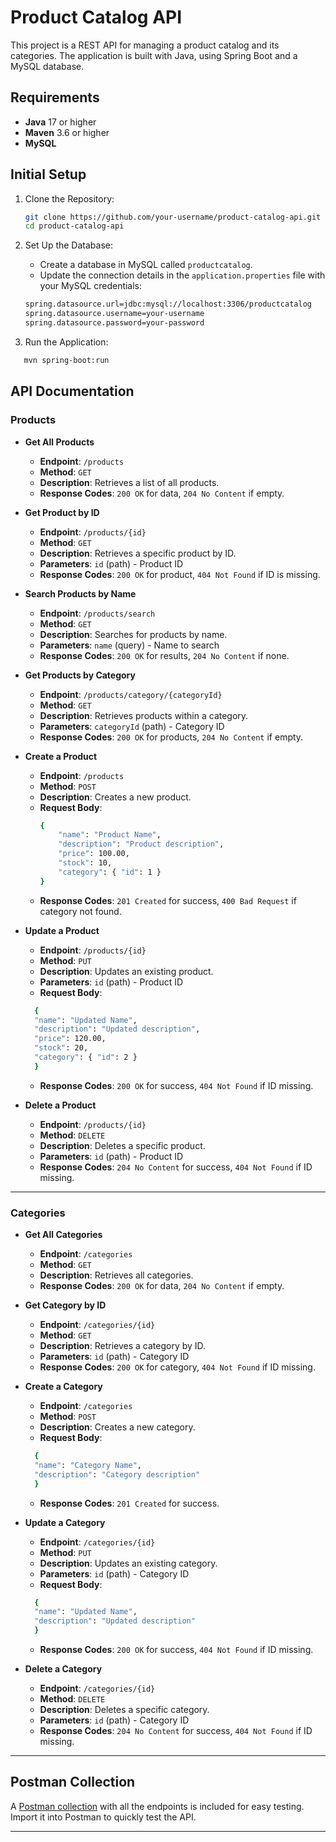 # Product Catalog API

This project is a REST API for managing a product catalog and its categories. The application is built with Java, using Spring Boot and a MySQL database.

## Requirements

- **Java** 17 or higher
- **Maven** 3.6 or higher
- **MySQL**

## Initial Setup

1. Clone the Repository:

   ```bash
   git clone https://github.com/your-username/product-catalog-api.git
   cd product-catalog-api
   ```

2. Set Up the Database:

   - Create a database in MySQL called `productcatalog`.
   - Update the connection details in the `application.properties` file with your MySQL credentials:

   ```bash
   spring.datasource.url=jdbc:mysql://localhost:3306/productcatalog
   spring.datasource.username=your-username
   spring.datasource.password=your-password
   ```

3. Run the Application:

```bash
   mvn spring-boot:run
```

## API Documentation

### Products

- **Get All Products**

  - **Endpoint**: `/products`
  - **Method**: `GET`
  - **Description**: Retrieves a list of all products.
  - **Response Codes**: `200 OK` for data, `204 No Content` if empty.

- **Get Product by ID**

  - **Endpoint**: `/products/{id}`
  - **Method**: `GET`
  - **Description**: Retrieves a specific product by ID.
  - **Parameters**: `id` (path) - Product ID
  - **Response Codes**: `200 OK` for product, `404 Not Found` if ID is missing.

- **Search Products by Name**

  - **Endpoint**: `/products/search`
  - **Method**: `GET`
  - **Description**: Searches for products by name.
  - **Parameters**: `name` (query) - Name to search
  - **Response Codes**: `200 OK` for results, `204 No Content` if none.

- **Get Products by Category**

  - **Endpoint**: `/products/category/{categoryId}`
  - **Method**: `GET`
  - **Description**: Retrieves products within a category.
  - **Parameters**: `categoryId` (path) - Category ID
  - **Response Codes**: `200 OK` for products, `204 No Content` if empty.

- **Create a Product**

  - **Endpoint**: `/products`
  - **Method**: `POST`
  - **Description**: Creates a new product.
  - **Request Body**:
    ```bash
    {
        "name": "Product Name",
        "description": "Product description",
        "price": 100.00,
        "stock": 10,
        "category": { "id": 1 }
    }
    ```
  - **Response Codes**: `201 Created` for success, `400 Bad Request` if category not found.

- **Update a Product**

  - **Endpoint**: `/products/{id}`
  - **Method**: `PUT`
  - **Description**: Updates an existing product.
  - **Parameters**: `id` (path) - Product ID
  - **Request Body**:

  ```bash
    {
    "name": "Updated Name",
    "description": "Updated description",
    "price": 120.00,
    "stock": 20,
    "category": { "id": 2 }
    }
  ```

  - **Response Codes**: `200 OK` for success, `404 Not Found` if ID missing.

- **Delete a Product**
  - **Endpoint**: `/products/{id}`
  - **Method**: `DELETE`
  - **Description**: Deletes a specific product.
  - **Parameters**: `id` (path) - Product ID
  - **Response Codes**: `204 No Content` for success, `404 Not Found` if ID missing.

---

### Categories

- **Get All Categories**

  - **Endpoint**: `/categories`
  - **Method**: `GET`
  - **Description**: Retrieves all categories.
  - **Response Codes**: `200 OK` for data, `204 No Content` if empty.

- **Get Category by ID**

  - **Endpoint**: `/categories/{id}`
  - **Method**: `GET`
  - **Description**: Retrieves a category by ID.
  - **Parameters**: `id` (path) - Category ID
  - **Response Codes**: `200 OK` for category, `404 Not Found` if ID missing.

- **Create a Category**

  - **Endpoint**: `/categories`
  - **Method**: `POST`
  - **Description**: Creates a new category.
  - **Request Body**:

  ```bash
    {
    "name": "Category Name",
    "description": "Category description"
    }
  ```

  - **Response Codes**: `201 Created` for success.

- **Update a Category**

  - **Endpoint**: `/categories/{id}`
  - **Method**: `PUT`
  - **Description**: Updates an existing category.
  - **Parameters**: `id` (path) - Category ID
  - **Request Body**:

  ```bash
    {
    "name": "Updated Name",
    "description": "Updated description"
    }
  ```

  - **Response Codes**: `200 OK` for success, `404 Not Found` if ID missing.

- **Delete a Category**
  - **Endpoint**: `/categories/{id}`
  - **Method**: `DELETE`
  - **Description**: Deletes a specific category.
  - **Parameters**: `id` (path) - Category ID
  - **Response Codes**: `204 No Content` for success, `404 Not Found` if ID missing.

---

## Postman Collection

A [Postman collection](postman_collection.json) with all the endpoints is included for easy testing. Import it into Postman to quickly test the API.

---

